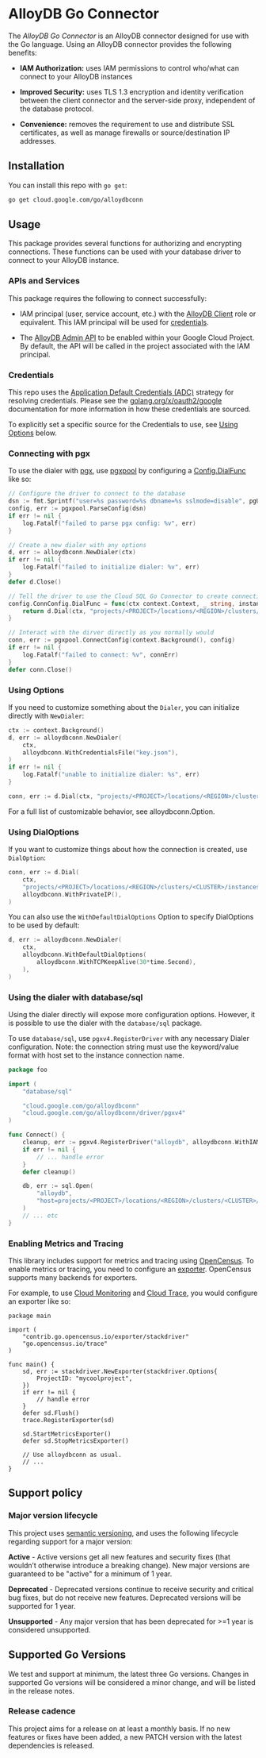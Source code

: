 # AlloyDB Go Connector

The _AlloyDB Go Connector_ is an AlloyDB connector designed for use with the Go
language. Using an AlloyDB connector provides the following benefits:

* **IAM Authorization:** uses IAM permissions to control who/what can connect to
  your AlloyDB instances

* **Improved Security:** uses TLS 1.3 encryption and identity verification
  between the client connector and the server-side proxy, independent of the
  database protocol.

* **Convenience:** removes the requirement to use and distribute SSL
  certificates, as well as manage firewalls or source/destination IP addresses.

## Installation

You can install this repo with `go get`:
```sh
go get cloud.google.com/go/alloydbconn
```

## Usage

This package provides several functions for authorizing and encrypting
connections. These functions can be used with your database driver to connect to
your AlloyDB instance.

### APIs and Services

This package requires the following to connect successfully:

- IAM principal (user, service account, etc.) with the [AlloyDB
  Client][client-role] role or equivalent. This IAM principal will be used for
  [credentials](#credentials).

- The [AlloyDB Admin API][admin-api] to be enabled within your Google Cloud
  Project. By default, the API will be called in the project associated with the
  IAM principal.

[admin-api]:   https://console.cloud.google.com/apis/api/alloydb.googleapis.com
[client-role]: https://cloud.google.com/alloydb/docs/roles-and-permissions

### Credentials

This repo uses the [Application Default Credentials (ADC)][adc] strategy for
resolving credentials. Please see the [golang.org/x/oauth2/google][google-auth]
documentation for more information in how these credentials are sourced.

To explicitly set a specific source for the Credentials to use, see [Using
Options](#using-options) below.

[adc]: https://cloud.google.com/docs/authentication
[google-auth]: https://pkg.go.dev/golang.org/x/oauth2/google#hdr-Credentials

### Connecting with pgx

To use the dialer with [pgx](https://github.com/jackc/pgx), use
[pgxpool](https://pkg.go.dev/github.com/jackc/pgx/v4/pgxpool) by configuring a
[Config.DialFunc][dial-func] like so:

``` go
// Configure the driver to connect to the database
dsn := fmt.Sprintf("user=%s password=%s dbname=%s sslmode=disable", pgUser, pgPass, pgDB)
config, err := pgxpool.ParseConfig(dsn)
if err != nil {
    log.Fatalf("failed to parse pgx config: %v", err)
}

// Create a new dialer with any options
d, err := alloydbconn.NewDialer(ctx)
if err != nil {
    log.Fatalf("failed to initialize dialer: %v", err)
}
defer d.Close()

// Tell the driver to use the Cloud SQL Go Connector to create connections
config.ConnConfig.DialFunc = func(ctx context.Context, _ string, instance string) (net.Conn, error) {
    return d.Dial(ctx, "projects/<PROJECT>/locations/<REGION>/clusters/<CLUSTER>/instances/<INSTANCE>")
}

// Interact with the dirver directly as you normally would
conn, err := pgxpool.ConnectConfig(context.Background(), config)
if err != nil {
    log.Fatalf("failed to connect: %v", connErr)
}
defer conn.Close()
```

[dial-func]: https://pkg.go.dev/github.com/jackc/pgconn#Config

### Using Options

If you need to customize something about the `Dialer`, you can initialize
directly with `NewDialer`:

```go
ctx := context.Background()
d, err := alloydbconn.NewDialer(
    ctx,
    alloydbconn.WithCredentialsFile("key.json"),
)
if err != nil {
    log.Fatalf("unable to initialize dialer: %s", err)
}

conn, err := d.Dial(ctx, "projects/<PROJECT>/locations/<REGION>/clusters/<CLUSTER>/instances/<INSTANCE>")
```

For a full list of customizable behavior, see alloydbconn.Option.

### Using DialOptions

If you want to customize things about how the connection is created, use
`DialOption`:

```go
conn, err := d.Dial(
    ctx,
    "projects/<PROJECT>/locations/<REGION>/clusters/<CLUSTER>/instances/<INSTANCE>",
    alloydbconn.WithPrivateIP(),
)
```

You can also use the `WithDefaultDialOptions` Option to specify DialOptions to
be used by default:

```go
d, err := alloydbconn.NewDialer(
    ctx,
    alloydbconn.WithDefaultDialOptions(
        alloydbconn.WithTCPKeepAlive(30*time.Second),
    ),
)
```

### Using the dialer with database/sql

Using the dialer directly will expose more configuration options. However, it is
possible to use the dialer with the `database/sql` package.

To use `database/sql`, use `pgxv4.RegisterDriver` with any necessary Dialer
configuration. Note: the connection string must use the keyword/value format
with host set to the instance connection name.

``` go
package foo

import (
    "database/sql"

    "cloud.google.com/go/alloydbconn"
    "cloud.google.com/go/alloydbconn/driver/pgxv4"
)

func Connect() {
    cleanup, err := pgxv4.RegisterDriver("alloydb", alloydbconn.WithIAMAuthN())
    if err != nil {
        // ... handle error
    }
    defer cleanup()

    db, err := sql.Open(
        "alloydb",
        "host=projects/<PROJECT>/locations/<REGION>/clusters/<CLUSTER>/instances/<INSTANCE> user=myuser password=mypass dbname=mydb sslmode=disable",
	)
    // ... etc
}
```

### Enabling Metrics and Tracing

This library includes support for metrics and tracing using [OpenCensus][]. To
enable metrics or tracing, you need to configure an [exporter][]. OpenCensus
supports many backends for exporters.

For example, to use [Cloud Monitoring][] and [Cloud Trace][], you would
configure an exporter like so:

```golang
package main

import (
    "contrib.go.opencensus.io/exporter/stackdriver"
    "go.opencensus.io/trace"
)

func main() {
    sd, err := stackdriver.NewExporter(stackdriver.Options{
        ProjectID: "mycoolproject",
    })
    if err != nil {
        // handle error
    }
    defer sd.Flush()
    trace.RegisterExporter(sd)

    sd.StartMetricsExporter()
    defer sd.StopMetricsExporter()

    // Use alloydbconn as usual.
    // ...
}
```

[OpenCensus]: https://opencensus.io/
[exporter]: https://opencensus.io/exporters/
[Cloud Monitoring]: https://cloud.google.com/monitoring
[Cloud Trace]: https://cloud.google.com/trace

## Support policy

### Major version lifecycle

This project uses [semantic versioning](https://semver.org/), and uses the
following lifecycle regarding support for a major version:

**Active** - Active versions get all new features and security fixes (that
wouldn’t otherwise introduce a breaking change). New major versions are
guaranteed to be "active" for a minimum of 1 year.

**Deprecated** - Deprecated versions continue to receive security and critical
bug fixes, but do not receive new features. Deprecated versions will be
supported for 1 year.

**Unsupported** - Any major version that has been deprecated for >=1 year is
considered unsupported.

## Supported Go Versions

We test and support at minimum, the latest three Go versions. Changes in
supported Go versions will be considered a minor change, and will be listed in
the release notes.

### Release cadence

This project aims for a release on at least a monthly basis. If no new features
or fixes have been added, a new PATCH version with the latest dependencies is
released.
